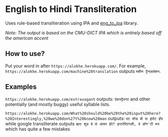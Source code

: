 # English to Hindi Transliteration
Uses rule-based transliteration using IPA and [eng_to_ipa](https://pypi.org/project/eng-to-ipa/) library. 

*Note: The output is based on the CMU-DICT IPA which is entirely based off the american accent* 

## How to use?
Put your word in after `https://alokhe.herokuapp.com/`. For example, `https://alokhe.herokuapp.com/machine%20translation` outputs `मशीन ट्रैनज़लेशन`.

## Examples
`https://alokhe.herokuapp.com/extravagant` outputs:
`ऐकस्ट्रैवगंट` and other potentially (and mostly buggy) useful syllable lists.

`https://alokhe.herokuapp.com/What%20should%20be%20the%20input%20here?%20Interestingly,%20we%20don%27t%20know%20man` outputs:
`वट शोड बी दा इंपोट हीर` while google transliterate outputs `व्हाट शुड बे थे आंसर हेरे? इन्टरेस्टिंगली, वे डॉन'टी मन` which has quite a few mistakes
